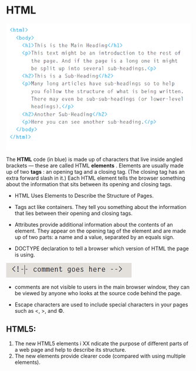 # HTML 
![html](html.PNG)
  
The **HTML** code (in blue) is made up of characters that live inside angled
brackets — these are called HTML **elements** . Elements are usually
made up of two **tags** : an opening tag and a closing tag. (The closing tag
has an extra forward slash in it.) Each HTML element tells the browser
something about the information that sits between its opening and
closing tags.

* HTML Uses Elements to Describe the Structure of Pages.

* Tags act like containers. They tell you something about the information that lies between their opening and closing tags.

* Attributes provide additional information about the contents of an element. They appear on the opening tag of the element and are made up of two parts: a name and a value,
separated by an equals sign. 

* DOCTYPE declaration to tell a browser which version of HTML the page is using.

 ![comment](comment.PNG)
 
* comments are not visible to users in the main browser window, they can be viewed by anyone who looks at the source code behind the page.

* Escape characters are used to include special characters in your pages such as <, >, and ©.

## HTML5:
1. The new HTML5 elements i XX ndicate the purpose of different parts of a web page and help to describe its structure.
2. The new elements provide clearer code (compared with using multiple <div> elements).
 
 
 
 
 
